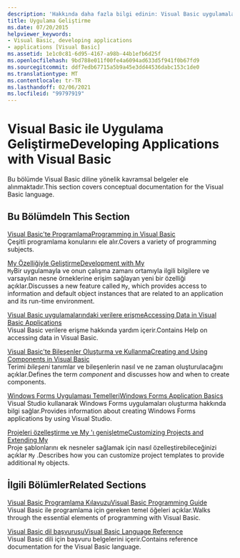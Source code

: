 ```yaml
---
description: 'Hakkında daha fazla bilgi edinin: Visual Basic uygulamalar geliştirme'
title: Uygulama Geliştirme
ms.date: 07/20/2015
helpviewer_keywords:
- Visual Basic, developing applications
- applications [Visual Basic]
ms.assetid: 1e1c0c81-6d95-4167-a98b-44b1efb6d25f
ms.openlocfilehash: 9bd788e011f00fe4a6094ad633d5f941f0b67fd9
ms.sourcegitcommit: ddf7edb67715a5b9a45e3dd44536dabc153c1de0
ms.translationtype: MT
ms.contentlocale: tr-TR
ms.lasthandoff: 02/06/2021
ms.locfileid: "99797919"
---
```

# <a name="developing-applications-with-visual-basic"></a><span data-ttu-id="9f9c1-103">Visual Basic ile Uygulama Geliştirme</span><span class="sxs-lookup"><span data-stu-id="9f9c1-103">Developing Applications with Visual Basic</span></span>

<span data-ttu-id="9f9c1-104">Bu bölümde Visual Basic diline yönelik kavramsal belgeler ele alınmaktadır.</span><span class="sxs-lookup"><span data-stu-id="9f9c1-104">This section covers conceptual documentation for the Visual Basic language.</span></span>  
  
## <a name="in-this-section"></a><span data-ttu-id="9f9c1-105">Bu Bölümde</span><span class="sxs-lookup"><span data-stu-id="9f9c1-105">In This Section</span></span>  

 [<span data-ttu-id="9f9c1-106">Visual Basic'te Programlama</span><span class="sxs-lookup"><span data-stu-id="9f9c1-106">Programming in Visual Basic</span></span>](programming/index.md)  
 <span data-ttu-id="9f9c1-107">Çeşitli programlama konularını ele alır.</span><span class="sxs-lookup"><span data-stu-id="9f9c1-107">Covers a variety of programming subjects.</span></span>  
  
 [<span data-ttu-id="9f9c1-108">My Özelliğiyle Geliştirme</span><span class="sxs-lookup"><span data-stu-id="9f9c1-108">Development with My</span></span>](development-with-my/index.md)  
 <span data-ttu-id="9f9c1-109">`My`Bir uygulamayla ve onun çalışma zamanı ortamıyla ilgili bilgilere ve varsayılan nesne örneklerine erişim sağlayan yeni bir özelliği açıklar.</span><span class="sxs-lookup"><span data-stu-id="9f9c1-109">Discusses a new feature called `My`, which provides access to information and default object instances that are related to an application and its run-time environment.</span></span>  
  
 [<span data-ttu-id="9f9c1-110">Visual Basic uygulamalarındaki verilere erişme</span><span class="sxs-lookup"><span data-stu-id="9f9c1-110">Accessing Data in Visual Basic Applications</span></span>](accessing-data.md)  
 <span data-ttu-id="9f9c1-111">Visual Basic verilere erişme hakkında yardım içerir.</span><span class="sxs-lookup"><span data-stu-id="9f9c1-111">Contains Help on accessing data in Visual Basic.</span></span>  
  
 [<span data-ttu-id="9f9c1-112">Visual Basic'te Bileşenler Oluşturma ve Kullanma</span><span class="sxs-lookup"><span data-stu-id="9f9c1-112">Creating and Using Components in Visual Basic</span></span>](creating-and-using-components.md)  
 <span data-ttu-id="9f9c1-113">Terimi *bileşeni* tanımlar ve bileşenlerin nasıl ve ne zaman oluşturulacağını açıklar.</span><span class="sxs-lookup"><span data-stu-id="9f9c1-113">Defines the term *component* and discusses how and when to create components.</span></span>  
  
 [<span data-ttu-id="9f9c1-114">Windows Forms Uygulaması Temelleri</span><span class="sxs-lookup"><span data-stu-id="9f9c1-114">Windows Forms Application Basics</span></span>](windows-forms/index.md)  
 <span data-ttu-id="9f9c1-115">Visual Studio kullanarak Windows Forms uygulamaları oluşturma hakkında bilgi sağlar.</span><span class="sxs-lookup"><span data-stu-id="9f9c1-115">Provides information about creating Windows Forms applications by using Visual Studio.</span></span>  
  
 [<span data-ttu-id="9f9c1-116">Projeleri özelleştirme ve My 'ı genişletme</span><span class="sxs-lookup"><span data-stu-id="9f9c1-116">Customizing Projects and Extending My</span></span>](customizing-extending-my/index.md)  
 <span data-ttu-id="9f9c1-117">Proje şablonlarını ek nesneler sağlamak için nasıl özelleştirebileceğinizi açıklar `My` .</span><span class="sxs-lookup"><span data-stu-id="9f9c1-117">Describes how you can customize project templates to provide additional `My` objects.</span></span>  
  
## <a name="related-sections"></a><span data-ttu-id="9f9c1-118">İlgili Bölümler</span><span class="sxs-lookup"><span data-stu-id="9f9c1-118">Related Sections</span></span>  

 [<span data-ttu-id="9f9c1-119">Visual Basic Programlama Kılavuzu</span><span class="sxs-lookup"><span data-stu-id="9f9c1-119">Visual Basic Programming Guide</span></span>](../programming-guide/index.md)  
 <span data-ttu-id="9f9c1-120">Visual Basic ile programlama için gereken temel öğeleri açıklar.</span><span class="sxs-lookup"><span data-stu-id="9f9c1-120">Walks through the essential elements of programming with Visual Basic.</span></span>  
  
 [<span data-ttu-id="9f9c1-121">Visual Basic dil başvurusu</span><span class="sxs-lookup"><span data-stu-id="9f9c1-121">Visual Basic Language Reference</span></span>](../language-reference/index.md)  
 <span data-ttu-id="9f9c1-122">Visual Basic dili için başvuru belgelerini içerir.</span><span class="sxs-lookup"><span data-stu-id="9f9c1-122">Contains reference documentation for the Visual Basic language.</span></span>
